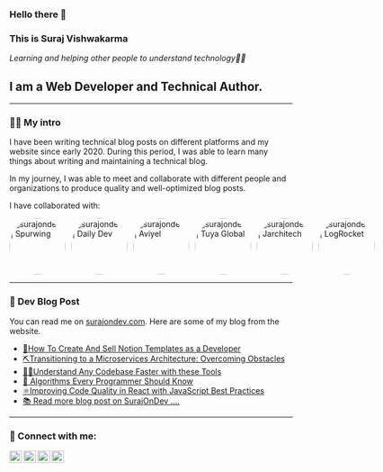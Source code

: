### Hello there 👋

### This is Suraj Vishwakarma

*Learning and helping other people to understand technology👨‍💻*

## I am a Web Developer and Technical Author.

---

### 👨‍💻 My intro 

I have been writing technical blog posts on different platforms and my website since early 2020. During this period, I was able to learn many things about writing and maintaining a technical blog.

In my journey, I was able to meet and collaborate with different people and organizations to produce quality and well-optimized blog posts.

I have collaborated with:

<div style="display:flex" >
  <img alt="surajondev | Spurwing" style="border-radius:50%;" src="https://avatars.githubusercontent.com/u/87380658?s=280&v=4" width="100px" />
  <img alt="surajondev | Daily Dev" style="border-radius:50%;margin-left:10px;" src="https://play-lh.googleusercontent.com/ZejAkIHFw3knpmq77o6jJd9yDmzoqWOU-GmHZDIpxMjm8V30_WbR06VASibWPSxjc-W1" width="100px" />
<img alt="surajondev | Aviyel" style="border-radius:50%;margin-left:10px;" src="https://bit.ly/34h5otG" width="100px" />
<img alt="surajondev | Tuya Global" style="border-radius:50%;margin-left:10px;" src="https://bit.ly/3La8yAe" width="100px" />
<img alt="surajondev | Jarchitech"  style="border-radius:50%;margin-left:10px;" src="https://bit.ly/3Jb00aB" width="100px" />
<img alt="surajondev | LogRocket"  style="border-radius:50%;margin-left:10px;" src="https://bit.ly/34pCfMW" width="100px" />
 </div>

---

### 📓 Dev Blog Post
You can read me on [surajondev.com](https://surajondev.com/). Here are some of my blog from the website.

- [📝How To Create And Sell Notion Templates as a Developer](https://dev.to/surajondev/how-to-create-and-sell-notion-templates-as-a-developer-2gba)
- [⛏️Transitioning to a Microservices Architecture: Overcoming Obstacles](https://dev.to/documatic/transitioning-to-a-microservices-architecture-overcoming-obstacles-5b09)
- [🧑‍💻Understand Any Codebase Faster with these Tools](https://dev.to/surajondev/understand-any-codebase-faster-with-these-tools-4dll)
- [🎰 Algorithms Every Programmer Should Know](https://surajondev.com/2021/02/15/algorithms-every-programmer-should-know-part-1-searching-algorithm/)
- [⚛️Improving Code Quality in React with JavaScript Best Practices](https://dev.to/surajondev/improving-code-quality-in-react-with-javascript-best-practices-3me)
- [📚 Read more blog post on SurajOnDev ....](https://surajondev.com/)

---

### 🔗 Connect with me:

[<img align="left" alt="surajondev | DEV" width="22px" src="https://d2fltix0v2e0sb.cloudfront.net/dev-rainbow.png" />](https://dev.to/surajondev)
[<img align="left" alt="surajondev | Twitter" width="22px" src="https://logodownload.org/wp-content/uploads/2014/09/twitter-logo-4.png" />](https://twitter.com/surajondev)
[<img align="left" alt="surajondev | LinkedIn" width="22px" src="https://upload.wikimedia.org/wikipedia/commons/thumb/c/ca/LinkedIn_logo_initials.png/640px-LinkedIn_logo_initials.png" />](https://linkedin.com/surajsrv11)
[<img align="left" alt="surajondev | SurajOnDev" width="22px" src="https://avatars.githubusercontent.com/u/67496096?v=4" />](https://surajondev.wordpress.com)


